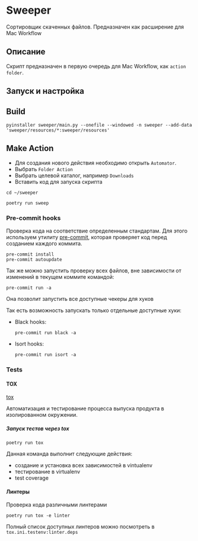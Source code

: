 # Sweeper
Сортировщик скаченных файлов. Предназначен как расширение для Mac Workflow

## Описание
Скрипт предназначен в первую очередь для Mac Workflow, как `action folder`.


## Запуск и настройка

## Build
```shell
pyinstaller sweeper/main.py --onefile --windowed -n sweeper --add-data 'sweeper/resources/*:sweeper/resources'
```

## Make Action
- Для создания нового действия необходимо открыть `Automator`.
- Выбрать `Folder Action`
- Выбрать целевой каталог, например `Downloads`
- Вставить код для запуска скрипта

```shell
cd ~/sweeper

poetry run sweep
```

### Pre-commit hooks
Проверка кода на соответствие определенным стандартам.
Для этого используем утилиту [pre-commit](https://pre-commit.com),
которая проверяет код перед созданием каждого коммита.

```shell
pre-commit install
pre-commit autoupdate
```

Так же можно запустить проверку всех файлов, вне зависимости от изменений в текущем коммите командой:

```shell
pre-commit run -a
```

Она позволит запустить все доступные чекеры для хуков

Так есть возможность запускать только отдельные доступные хуки:
- Black hooks:
    ```shell
    pre-commit run black -a
    ```
- Isort hooks:
    ```shell
    pre-commit run isort -a
    ```

### Tests
#### TOX
[tox](https://tox.readthedocs.io/en/latest/)

Автоматизация и тестирование процесса выпуска продукта в изолированном окружении.

##### Запуск тестов через tox
```shell
poetry run tox
```

Данная команда выполнит следующие действия:
- создание и установка всех зависимостей в vintualenv
- тестирование в virtualenv
- test coverage


#### Линтеры
Проверка кода различными линтерами
```shell
poetry run tox -e linter
```

Полный список доступных линтеров можно посмотреть в `tox.ini.testenv:linter.deps`
